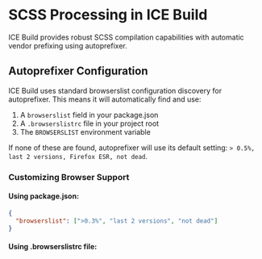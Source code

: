 # SCSS Processing in ICE Build

ICE Build provides robust SCSS compilation capabilities with automatic vendor prefixing using autoprefixer.

## Autoprefixer Configuration

ICE Build uses standard browserslist configuration discovery for autoprefixer. This means it will automatically find and use:

1. A `browserslist` field in your package.json
2. A `.browserslistrc` file in your project root
3. The `BROWSERSLIST` environment variable

If none of these are found, autoprefixer will use its default setting: `> 0.5%, last 2 versions, Firefox ESR, not dead`.

### Customizing Browser Support

#### Using package.json:
```json
{
  "browserslist": [">0.3%", "last 2 versions", "not dead"]
}
```

#### Using .browserslistrc file:
```
